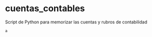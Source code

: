 # cuentas_contables
Script de Python para memorizar las cuentas y rubros de contabilidad

```bash
a
```
